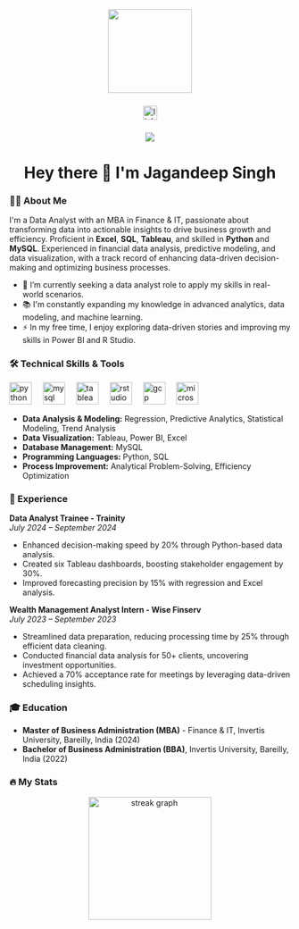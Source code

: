 <div align="center">
  <img height="150" src="https://camo.githubusercontent.com/62da68eb62b1e5f175f7d1f0191dd89a653d7908feb22d37d4a0ab07365d6791/68747470733a2f2f6d656469612e67697068792e636f6d2f6d656469612f4d3967624264396e6244724f5475314d71782f67697068792e676966"  />
</div>

###

<div align="center">
  <a href="https://www.linkedin.com/in/jagandsingh/">
    <img src="https://img.shields.io/static/v1?message=LinkedIn&logo=linkedin&label=&color=0077B5&logoColor=white&labelColor=&style=for-the-badge" height="25" alt="linkedin logo"  />
  </a>
</div>

###

<div align="center">
  <img src="https://visitor-badge.laobi.icu/badge?page_id=jagandsingh.jagandsingh&"  />
</div>

###

<h1 align="center">Hey there 👋 I'm Jagandeep Singh</h1>

###

<h3 align="left">👩‍💻 About Me</h3>

I'm a Data Analyst with an MBA in Finance & IT, passionate about transforming data into actionable insights to drive business growth and efficiency. Proficient in **Excel**, **SQL**, **Tableau**, and skilled in **Python** and **MySQL**. Experienced in financial data analysis, predictive modeling, and data visualization, with a track record of enhancing data-driven decision-making and optimizing business processes.

- 🔭 I’m currently seeking a data analyst role to apply my skills in real-world scenarios.
- 📚 I'm constantly expanding my knowledge in advanced analytics, data modeling, and machine learning.
- ⚡ In my free time, I enjoy exploring data-driven stories and improving my skills in Power BI and R Studio.

### 🛠 Technical Skills & Tools

<div align="left">
  <img src="https://cdn.jsdelivr.net/gh/devicons/devicon/icons/python/python-original.svg" height="40" alt="python logo"  />
  <img width="12" />
  <img src="https://cdn.jsdelivr.net/gh/devicons/devicon/icons/mysql/mysql-original-wordmark.svg" height="40" alt="mysql logo"  />
  <img width="12" />
  <img src="https://cdn.jsdelivr.net/gh/devicons/devicon/icons/tableau/tableau-original.svg" height="40" alt="tableau logo"  />
  <img width="12" />
  <img src="https://cdn.jsdelivr.net/gh/devicons/devicon/icons/rstudio/rstudio-original.svg" height="40" alt="rstudio logo"  />
  <img width="12" />
  <img src="https://cdn.jsdelivr.net/gh/devicons/devicon/icons/googlecloud/googlecloud-original.svg" height="40" alt="gcp logo"  />
  <img width="12" />
  <img src="https://cdn.jsdelivr.net/gh/devicons/devicon/icons/microsoftsqlserver/microsoftsqlserver-plain-wordmark.svg" height="40" alt="microsoft sql server logo"  />
</div>

- **Data Analysis & Modeling:** Regression, Predictive Analytics, Statistical Modeling, Trend Analysis
- **Data Visualization:** Tableau, Power BI, Excel
- **Database Management:** MySQL
- **Programming Languages:** Python, SQL
- **Process Improvement:** Analytical Problem-Solving, Efficiency Optimization

### 💼 Experience

**Data Analyst Trainee - Trainity**  
*July 2024 – September 2024*  
- Enhanced decision-making speed by 20% through Python-based data analysis.
- Created six Tableau dashboards, boosting stakeholder engagement by 30%.
- Improved forecasting precision by 15% with regression and Excel analysis.

**Wealth Management Analyst Intern - Wise Finserv**  
*July 2023 – September 2023*  
- Streamlined data preparation, reducing processing time by 25% through efficient data cleaning.
- Conducted financial data analysis for 50+ clients, uncovering investment opportunities.
- Achieved a 70% acceptance rate for meetings by leveraging data-driven scheduling insights.

### 🎓 Education
- **Master of Business Administration (MBA)** - Finance & IT, Invertis University, Bareilly, India (2024)  
- **Bachelor of Business Administration (BBA)**, Invertis University, Bareilly, India (2022)

### 🔥 My Stats

<div align="center">
  <img src="https://streak-stats.demolab.com?user=jagandsingh&locale=en&mode=daily&theme=dark&hide_border=false&border_radius=5&order=3" height="220" alt="streak graph"  />
</div>
